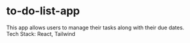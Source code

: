 # to-do-list-app
This app allows users to manage their tasks along with their due dates. Tech Stack: React, Tailwind
